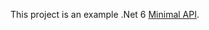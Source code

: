 This project is an example .Net 6 [Minimal API](https://docs.microsoft.com/en-us/aspnet/core/fundamentals/minimal-apis?view=aspnetcore-6.0). 